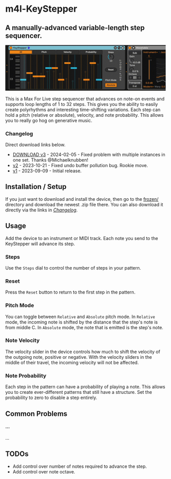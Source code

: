 # m4l-KeyStepper
## A manually-advanced variable-length step sequencer.

![KeyStepper](images/KeyStepper.gif)

This is a Max For Live step sequencer that advances on note-on events and supports loop lengths of 1 to 32 steps. This gives you the ability to easily create polyrhythms and interesting time-shifting variations. Each step can hold a pitch (relative or absolute), velocity, and note probability. This allows you to really go hog on generative music.

### Changelog

Direct download links below.
* [DOWNLOAD v3](https://github.com/zsteinkamp/m4l-KeyStepper/raw/main/frozen/KeyStepper-v3.amxd) - 2024-02-05 - Fixed problem with multiple instances in one set. Thanks @Michaelknubben!
* [v2](https://github.com/zsteinkamp/m4l-KeyStepper/raw/main/frozen/KeyStepper-v2.amxd) - 2023-10-21 - Fixed undo buffer pollution bug. Rookie move.
* [v1](https://github.com/zsteinkamp/m4l-KeyStepper/raw/main/frozen/KeyStepper-v1.amxd) - 2023-09-09 - Initial release.

## Installation / Setup

If you just want to download and install the device, then go to the [frozen/](https://github.com/zsteinkamp/m4l-KeyStepper/tree/main/frozen) directory and download the newest .zip file there. You can also download it directly via the links in [*Changelog*](#changelog).

## Usage

Add the device to an instrument or MIDI track. Each note you send to the KeyStepper will advance its step.

### Steps
Use the `Steps` dial to control the number of steps in your pattern.

### Reset
Press the `Reset` button to return to the first step in the pattern.

### Pitch Mode
You can toggle between `Relative` and `Absolute` pitch mode. In `Relative` mode, the incoming note is shifted by the distance that the step's note is from middle C. In `Absolute` mode, the note that is emitted is the step's note.

### Note Velocity
The velocity slider in the device controls how much to shift the velocity of the
outgoing note, positive or negative. With the velocity sliders in the middle of
their travel, the incoming velocity will not be affected.

### Note Probability
Each step in the pattern can have a probability of playing a note. This allows you to create ever-different patterns that still have a structure. Set the probability to zero to disable a step entirely.

## Common Problems

#### ...
...

## TODOs
* Add control over number of notes required to advance the step.
* Add control over note octave.

